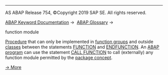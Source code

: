   

* * *

AS ABAP Release 754, ©Copyright 2019 SAP SE. All rights reserved.

[ABAP Keyword Documentation](javascript:call_link\('abenabap.htm'\)) →  [ABAP Glossary](javascript:call_link\('abenabap_glossary.htm'\)) → 

function module

[Procedure](javascript:call_link\('abenprocedure_glosry.htm'\) "Glossary Entry") that can only be implemented in [function groups](javascript:call_link\('abenfunction_group_glosry.htm'\) "Glossary Entry") and outside [classes](javascript:call_link\('abenclass_glosry.htm'\) "Glossary Entry") between the statements [FUNCTION](javascript:call_link\('abapfunction.htm'\)) and [ENDFUNCTION](javascript:call_link\('abapendfunction.htm'\)). An [ABAP program](javascript:call_link\('abenabap_program_glosry.htm'\) "Glossary Entry") can use the statement [CALL FUNCTION](javascript:call_link\('abapcall_function.htm'\)) to call (externally) any function module permitted by the [package concept](javascript:call_link\('abenpackage_concept_glosry.htm'\) "Glossary Entry").

[→ More](javascript:call_link\('abenabap_functions.htm'\))